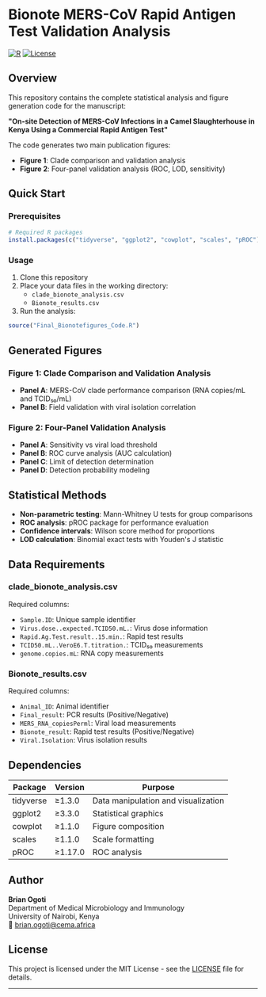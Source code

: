 # Bionote MERS-CoV Rapid Antigen Test Validation Analysis

[![R](https://img.shields.io/badge/R-%3E%3D4.0-blue.svg)](https://www.r-project.org/)
[![License](https://img.shields.io/badge/License-MIT-green.svg)](LICENSE)

## Overview

This repository contains the complete statistical analysis and figure generation code for the manuscript:

**"On-site Detection of MERS-CoV Infections in a Camel Slaughterhouse in Kenya Using a Commercial Rapid Antigen Test"**

The code generates two main publication figures:
- **Figure 1**: Clade comparison and validation analysis
- **Figure 2**: Four-panel validation analysis (ROC, LOD, sensitivity)

## Quick Start

### Prerequisites
```r
# Required R packages
install.packages(c("tidyverse", "ggplot2", "cowplot", "scales", "pROC"))
```

### Usage
1. Clone this repository
2. Place your data files in the working directory:
   - `clade_bionote_analysis.csv`
   - `Bionote_results.csv`
3. Run the analysis:
```r
source("Final_Bionotefigures_Code.R")
```


## Generated Figures

### Figure 1: Clade Comparison and Validation Analysis
- **Panel A**: MERS-CoV clade performance comparison (RNA copies/mL and TCID₅₀/mL)
- **Panel B**: Field validation with viral isolation correlation

### Figure 2: Four-Panel Validation Analysis  
- **Panel A**: Sensitivity vs viral load threshold
- **Panel B**: ROC curve analysis (AUC calculation)
- **Panel C**: Limit of detection determination
- **Panel D**: Detection probability modeling


## Statistical Methods

- **Non-parametric testing**: Mann-Whitney U tests for group comparisons
- **ROC analysis**: pROC package for performance evaluation  
- **Confidence intervals**: Wilson score method for proportions
- **LOD calculation**: Binomial exact tests with Youden's J statistic

## Data Requirements

### clade_bionote_analysis.csv
Required columns:
- `Sample.ID`: Unique sample identifier
- `Virus.dose..expected.TCID50.mL.`: Virus dose information
- `Rapid.Ag.Test.result..15.min.`: Rapid test results
- `TCID50.mL..VeroE6.T.titration.`: TCID₅₀ measurements
- `genome.copies.mL`: RNA copy measurements

### Bionote_results.csv  
Required columns:
- `Animal_ID`: Animal identifier
- `Final_result`: PCR results (Positive/Negative)
- `MERS_RNA_copiesPerml`: Viral load measurements
- `Bionote_result`: Rapid test results (Positive/Negative)
- `Viral.Isolation`: Virus isolation results

## Dependencies

| Package | Version | Purpose |
|---------|---------|---------|
| tidyverse | ≥1.3.0 | Data manipulation and visualization |
| ggplot2 | ≥3.3.0 | Statistical graphics |
| cowplot | ≥1.1.0 | Figure composition |
| scales | ≥1.1.0 | Scale formatting |
| pROC | ≥1.17.0 | ROC analysis |


## Author

**Brian Ogoti**  
Department of Medical Microbiology and Immunology  
University of Nairobi, Kenya  
📧 brian.ogoti@cema.africa

## License

This project is licensed under the MIT License - see the [LICENSE](LICENSE) file for details.

---
